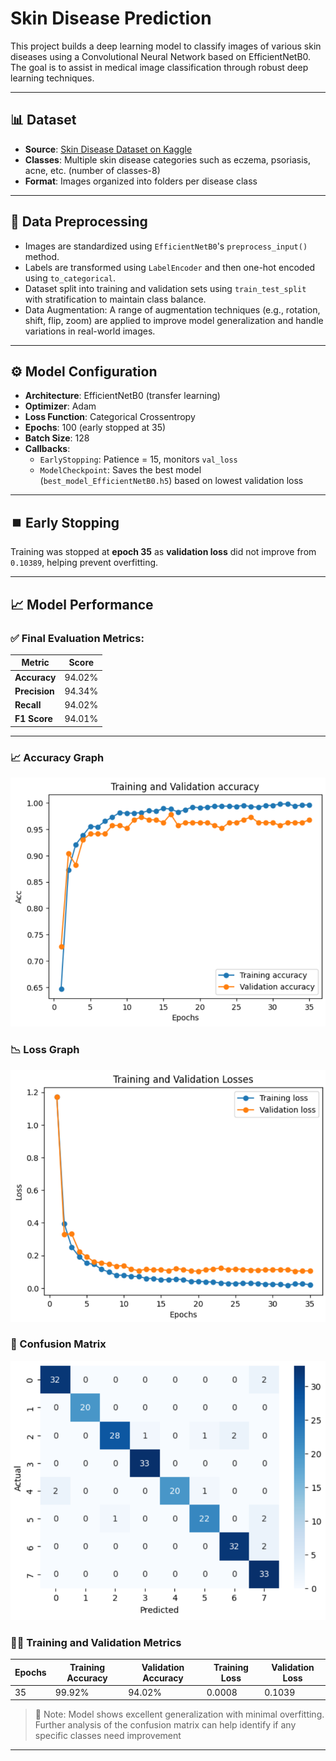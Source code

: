 # Skin Disease Prediction

This project builds a deep learning model to classify images of various skin diseases using a Convolutional Neural Network based on EfficientNetB0. The goal is to assist in medical image classification through robust deep learning techniques.

---

## 📊 Dataset

- **Source**: [Skin Disease Dataset on Kaggle](https://www.kaggle.com/datasets/subirbiswas19/skin-disease-dataset)
- **Classes**: Multiple skin disease categories such as eczema, psoriasis, acne, etc. (number of classes-8)
- **Format**: Images organized into folders per disease class

---

## 🔄 Data Preprocessing

- Images are standardized using `EfficientNetB0`'s `preprocess_input()` method.
- Labels are transformed using `LabelEncoder` and then one-hot encoded using `to_categorical`.
- Dataset split into training and validation sets using `train_test_split` with stratification to maintain class balance.
- Data Augmentation: A range of augmentation techniques (e.g., rotation, shift, flip, zoom) are applied to improve model generalization and handle variations in real-world images.

---

## ⚙️ Model Configuration

- **Architecture**: EfficientNetB0 (transfer learning)
- **Optimizer**: Adam
- **Loss Function**: Categorical Crossentropy
- **Epochs**: 100 (early stopped at 35)
- **Batch Size**: 128
- **Callbacks**:
  - `EarlyStopping`: Patience = 15, monitors `val_loss`
  - `ModelCheckpoint`: Saves the best model (`best_model_EfficientNetB0.h5`) based on lowest validation loss

---

## ⏹️ Early Stopping

Training was stopped at **epoch 35** as **validation loss** did not improve from `0.10389`, helping prevent overfitting.

---

## 📈 Model Performance

### ✅ Final Evaluation Metrics:

| Metric        | Score   |
|---------------|---------|
| **Accuracy**  | 94.02%  |
| **Precision** | 94.34%  |
| **Recall**    | 94.02%  |
| **F1 Score**  | 94.01%  |

---

### 📈 Accuracy Graph
![Training and Validation Accuracy](assets/accuracy_graph.png)

### 📉 Loss Graph
![Training and Validation Loss](assets/loss_graph.png)

### 🧩 Confusion Matrix
![Confusion Matrix](assets/confusion_matrix.png)

### 🧑‍💻 Training and Validation Metrics

| Epochs | Training Accuracy | Validation Accuracy | Training Loss | Validation Loss |
|--------|-------------------|---------------------|---------------|-----------------|
| 35     | 99.92%            | 94.02%              | 0.0008        | 0.1039          |

> 📌 Note: Model shows excellent generalization with minimal overfitting. Further analysis of the confusion matrix can help identify if any specific classes need improvement

---
